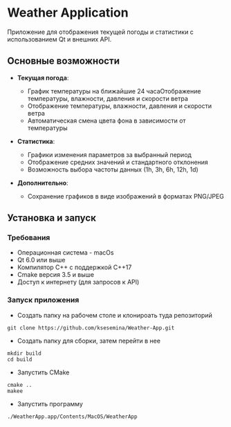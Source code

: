 # Weather Application

Приложение для отображения текущей погоды и статистики с использованием Qt и внешних API.

##  Основные возможности

- **Текущая погода**:
  - График температуры на ближайшие 24 часаОтображение температуры, влажности, давления и скорости ветра
  - Отображение температуры, влажности, давления и скорости ветра
  - Автоматическая смена цвета фона в зависимости от температуры

- **Статистика**:
  - Графики изменения параметров за выбранный период
  - Отображение средних значений и стандартного отклонения
  - Возможность выбора частоты данных (1h, 3h, 6h, 12h, 1d)

- **Дополнительно**:
  - Сохранение графиков в виде изображений в форматах PNG/JPEG

##  Установка и запуск

### Требования
- Операционная система - macOs
- Qt 6.0 или выше
- Компилятор C++ с поддержкой C++17
- Cmake версия 3.5 и выше
- Доступ к интернету (для запросов к API)

### Запуск приложения
- Создать папку на рабочем столе и клонироать туда репозиторий
```
git clone https://github.com/ksesemina/Weather-App.git
```
- Создать папку для сборки, затем перейти в нее
```
mkdir build
cd build
```
- Запустить CMake
```
cmake ..
makee
```
- Запустить программу
```
./WeatherApp.app/Contents/MacOS/WeatherApp
```
